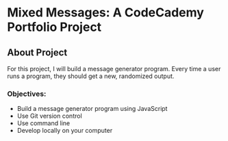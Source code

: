 # Mixed Messages: A CodeCademy Portfolio Project
## About Project
For this project, I will build a message generator program. Every time a user runs a program, they should get a new, randomized output.
### Objectives:
+ Build a message generator program using JavaScript
+ Use Git version control
+ Use command line
+ Develop locally on your computer

